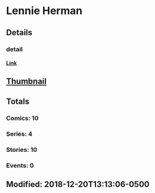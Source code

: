 # Lennie  Herman 
## Details
### detail
#### [Link](http://marvel.com/comics/creators/13609/lennie_herman?utm_campaign=apiRef&utm_source=225578a89fc76f3d20fbffda5d17a88d)
## [Thumbnail](http://i.annihil.us/u/prod/marvel/i/mg/b/40/image_not_available.jpg)
## Totals
### Comics: 10
### Series: 4
### Stories: 10
### Events: 0
## Modified: 2018-12-20T13:13:06-0500